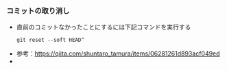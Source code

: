 ### コミットの取り消し
* 直前のコミットなかったことにするには下記コマンドを実行する
  ```
  git reset --soft HEAD^
  ```
* 参考：https://qiita.com/shuntaro_tamura/items/06281261d893acf049ed
* 